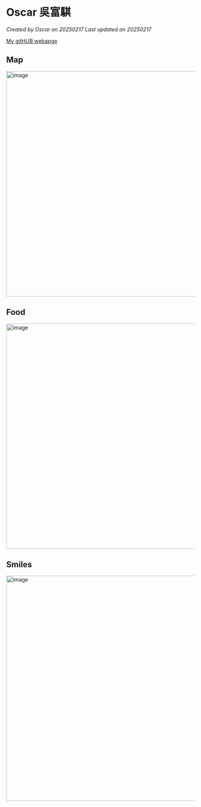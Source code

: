 # Oscar 吳富騏

*Created by Oscar on 20250217 Last updated on 20250217*

[My gitHUB webapge](https://FUCHIWU817.github.io/) 


## Map

<img width="600" alt="image" src="https://github.com/user-attachments/assets/f3e8975c-3afe-4482-861a-067a4216cec7" />

## Food

<img width="600" alt="image" src="https://github.com/user-attachments/assets/d19b4daf-89e2-40df-b757-859d971f5da1" />


## Smiles

<img width="600" alt="image" src="https://github.com/user-attachments/assets/811b0631-d931-47c3-bbf2-2658a55dd3c1" />

